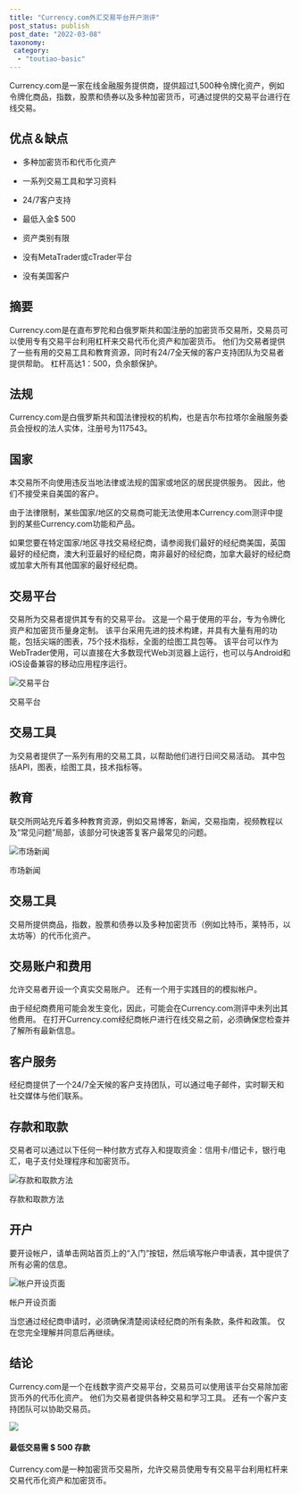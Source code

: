 ```yaml
---
title: "Currency.com外汇交易平台开户测评"
post_status: publish
post_date: "2022-03-08"
taxonomy:
 category: 
  - "toutiao-basic"
---
```


Currency.com是一家在线金融服务提供商，提供超过1,500种令牌化资产，例如令牌化商品，指数，股票和债券以及多种加密货币，可通过提供的交易平台进行在线交易。

## 优点＆缺点

- 多种加密货币和代币化资产

- 一系列交易工具和学习资料

- 24/7客户支持

- 最低入金$ 500

- 资产类别有限

- 没有MetaTrader或cTrader平台

- 没有美国客户


## 摘要

Currency.com是在直布罗陀和白俄罗斯共和国注册的加密货币交易所，交易员可以使用专有交易平台利用杠杆来交易代币化资产和加密货币。 他们为交易者提供了一些有用的交易工具和教育资源，同时有24/7全天候的客户支持团队为交易者提供帮助。 杠杆高达1：500，负余额保护。

## 法规

Currency.com是白俄罗斯共和国法律授权的机构，也是吉尔布拉塔尔金融服务委员会授权的法人实体，注册号为117543。

## 国家

本交易所不向使用违反当地法律或法规的国家或地区的居民提供服务。 因此，他们不接受来自美国的客户。

由于法律限制，某些国家/地区的交易商可能无法使用本Currency.com测评中提到的某些Currency.com功能和产品。

如果您要在特定国家/地区寻找交易经纪商，请参阅我们最好的经纪商美国，英国最好的经纪商，澳大利亚最好的经纪商，南非最好的经纪商，加拿大最好的经纪商或加拿大所有其他国家的最好经纪商。

## 交易平台

交易所为交易者提供其专有的交易平台。 这是一个易于使用的平台，专为令牌化资产和加密货币量身定制。 该平台采用先进的技术构建，并具有大量有用的功能，包括尖端的图表，75个技术指标，全面的绘图工具包等。 该平台可以作为WebTrader使用，可以直接在大多数现代Web浏览器上运行，也可以与Android和iOS设备兼容的移动应用程序运行。

![交易平台](https://cdn.fendou.la/funstoutiao/2020/12/Currency.com-Review-Trading-Platform-1024x486.jpg "交易平台")

交易平台

## 交易工具

为交易者提供了一系列有用的交易工具，以帮助他们进行日间交易活动。 其中包括API，图表，绘图工具，技术指标等。

## 教育

联交所网站充斥着多种教育资源，例如交易博客，新闻，交易指南，视频教程以及“常见问题”局部，该部分可快速答复客户最常见的问题。

![市场新闻](https://cdn.fendou.la/funstoutiao/2020/12/Currency.com-Review-News-1024x436.jpg "市场新闻")

市场新闻

## 交易工具

交易所提供商品，指数，股票和债券以及多种加密货币（例如比特币，莱特币，以太坊等）的代币化资产。

## 交易账户和费用

允许交易者开设一个真实交易账户。 还有一个用于实践目的的模拟帐户。

由于经纪商费用可能会发生变化，因此，可能会在Currency.com测评中未列出其他费用。 在打开Currency.com经纪商帐户进行在线交易之前，必须确保您检查并了解所有最新信息。

## 客户服务

经纪商提供了一个24/7全天候的客户支持团队，可以通过电子邮件，实时聊天和社交媒体与他们联系。

## 存款和取款

交易者可以通过以下任何一种付款方式存入和提取资金：信用卡/借记卡，银行电汇，电子支付处理程序和加密货币。

![存款和取款方法](https://cdn.fendou.la/funstoutiao/2020/12/Currency.com-Review-Deposit-and-Withdrawal-Methods.jpg "存款和取款方法")

存款和取款方法

## 开户

要开设帐户，请单击网站首页上的“入门”按钮，然后填写帐户申请表，其中提供了所有必需的信息。

![帐户开设页面](https://cdn.fendou.la/funstoutiao/2020/12/Currency.com-Review-Account-Opening-Page.jpg "帐户开设页面")

帐户开设页面

当您通过经纪商申请时，必须确保清楚阅读经纪商的所有条款，条件和政策。 仅在您完全理解并同意后再继续。

## 结论

Currency.com是一个在线数字资产交易平台，交易员可以使用该平台交易除加密货币外的代币化资产。 他们为交易者提供各种交易和学习工具。 还有一个客户支持团队可以协助交易员。

![](https://cdn.fendou.la/funstoutiao/2020/12/Currency-Logo.png)

#### 最低交易需 $ 500 存款

Currency.com是一种加密货币交易所，允许交易员使用专有交易平台利用杠杆来交易代币化资产和加密货币。
